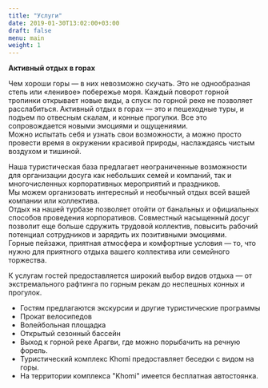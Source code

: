 ```yaml
---
title: "Услуги"
date: 2019-01-30T13:02:00+03:00
draft: false
menu: main
weight: 1
---
```


**Активный отдых в горах**

 Чем хороши горы — в них невозможно скучать. Это не однообразная степь или «ленивое» побережье моря. Каждый поворот горной тропинки открывает новые виды, а спуск по горной реке не позволяет расслабиться. Активный отдых в горах — это и пешеходные туры, и подъем по отвесным скалам, и конные прогулки. Все это сопровождается новыми эмоциями и ощущениями.      
 Можно испытать себя и узнать свои возможности, а можно просто провести время в окружении красивой природы, наслаждаясь чистым воздухом и тишиной.
 
 Наша туристическая база предлагает неограниченные возможности для организации досуга как небольших семей и компаний, так и многочисленных корпоративных мероприятий и праздников.  
Мы можем организовать интересный и необычный отдых всей вашей компании или коллектива.  
 Отдых на нашей турбазе позволяет отойти от банальных и официальных способов проведения корпоративов. Совместный насыщенный досуг позволит еще больше сдружить трудовой коллектив, повысить рабочий потенциал сотрудников и зарядить их позитивными эмоциями.  
 Горные пейзажи, приятная атмосфера и комфортные условия — то, что нужно для приятного отдыха вашего коллектива или семейного торжества.

К услугам гостей предоставляется широкий выбор видов отдыха — от экстремального рафтинга по горным рекам до неспешных конных и прогулок. 
- Гостям предлагаются экскурсии и другие туристические программы
- Прокат велосипедов
- Волейбольная площадка
- Открытый сезонный бассейн
- Выход к горной реке Арагви, где можно порыбачить на  речную форель. 
- Туристический комплекс Khomi  предоставляет беседки с  видом на горы.
- На территории комплекса "Khomi" имеется бесплатная автостоянка.
